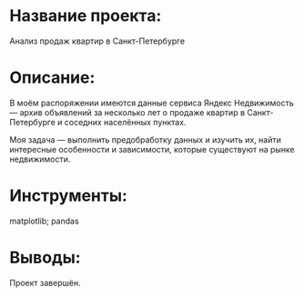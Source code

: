 # Название проекта: 
Анализ продаж квартир в Санкт-Петербурге
# Описание:
В моём распоряжении имеются данные сервиса Яндекс Недвижимость — архив объявлений за несколько лет о продаже квартир в Санкт-Петербурге и соседних населённых пунктах.

Моя задача — выполнить предобработку данных и изучить их, найти интересные особенности и зависимости, которые существуют на рынке недвижимости.
# Инструменты:
matplotlib; pandas
# Выводы:
Проект завершён.
